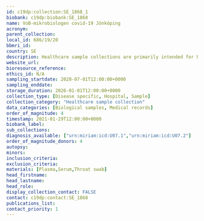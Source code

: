 ```yaml
---
id: c19dp:collection:SE_1868_1
biobank: c19dp:biobank:SE_1868
name: VoB-mikrobiologen covid-19 Jönköping
acronym:
parent_collection:
local_id: 686/19/20
bbmri_id:
country: SE
description: Healthcare sample collections are primarily intended for healthcare, diagnostics and treatment, but can also be made available for research when there is a Swedish ethical approval and the patient has given their consent.
website_url:
bioresource_reference:
ethics_id: N/A
sampling_startdate: 2020-07-01T12:00:00+0000
sampling_enddate:
storage_duration: 2026-01-01T12:00:00+0000
collection_type: [Disease specific, Hospital, Sample]
collection_category: "Healthcare sample collection"
data_categories: [Biological samples, Medical records]
order_of_magnitude: 4
timestamp: 2021-01-29T12:00:00+0000
biobank_label:
sub_collections:
diagnosis_available: ["urn:miriam:icd:U07.1","urn:miriam:icd:U07.2"]
order_of_magnitude_donors: 4
autopsy:
minors:
inclusion_criteria:
exclusion_criteria:
materials: [Plasma,Serum,Throat swab]
head_firstname:
head_lastname:
head_role:
display_collection_contact: FALSE
contact: c19dp:contact:SE_1868
publications_list:
contact_priority: 1
---
```

